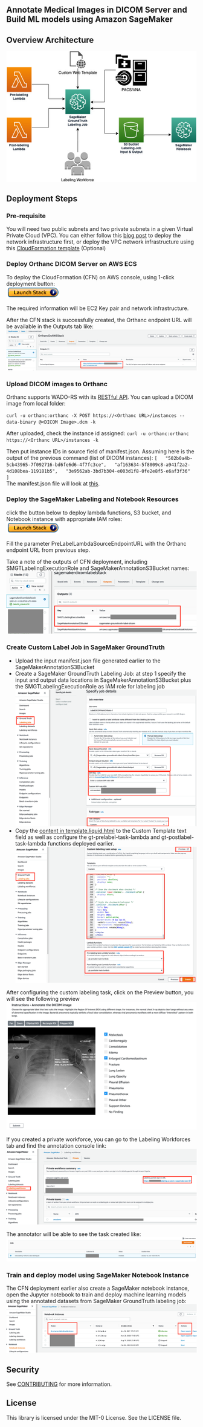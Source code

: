 ## Annotate Medical Images in DICOM Server and Build ML models using Amazon SageMaker

## Overview Architecture
![Architecture](Figures/architecture.jpg)

## Deployment Steps

### Pre-requisite

You will need two public subnets and two private subnets in a given Virtual Private Cloud (VPC). You can either follow this [blog post](https://aws.amazon.com/blogs/database/deploy-an-amazon-aurora-postgresql-db-cluster-with-recommended-best-practices-using-aws-cloudformation/) to deploy the network infrastructure first, or deploy the VPC network infrastructure using this [CloudFormation template](https://docs.aws.amazon.com/codebuild/latest/userguide/cloudformation-vpc-template.html) (Optional)

### Deploy Orthanc DICOM Server on AWS ECS

To deploy the CloudFormation (CFN) on AWS console, using 1-click deployment button:  
[![launchstackbutton](Figures/launchstack.png)](https://console.aws.amazon.com/cloudformation/home?region=us-east-1#/stacks/create/template?stackName=OrthancOnAWSStack&templateURL=https://orthanc-on-aws.s3.amazonaws.com/orthanc-ec2-rds-cfn-tempalte.yaml)

The required information will be EC2 Key pair and network infrastructure.

After the CFN stack is successfully created, the Orthanc endpoint URL will be available in the Outputs tab like:  
![this](Figures/CFNoutputs.png)

### Upload DICOM images to Orthanc 

Orthanc supports WADO-RS with its [RESTful API](https://book.orthanc-server.com/users/rest.html). You can upload a DICOM image from local folder:

`curl -u orthanc:orthanc -X POST https://<Orthanc URL>/instances --data-binary @<DICOM Image>.dcm -k`

After uploaded, check the instance id assigned:
`curl -u orthanc:orthanc https://<Orthanc URL>/instances -k`

Then put instance IDs in source field of manifest.json. Assuming here is the output of the previous command (list of DICOM instances):
`[  
   "502b0a4b-5cb43965-7f092716-bd6fe6d6-4f7fc3ce",  
   "af163634-5f8009c8-a941f2a2-4d108bea-119181b5",  
   "3e9562ab-3bd7b304-e003d1f8-0fe2e8f5-e6af3f36"   
]`  
The manifest.json file will look at [this](https://github.com/aws-samples/annotate-medical-images-in-dicom-server-and-build-ml-models-on-amazon-sagemaker/blob/main/sagemaker-groundtruth/manifest.json).


### Deploy the SageMaker Labeling and Notebook Resources

click the button below to deploy lambda functions, S3 bucket, and Notebook instance with appropriate IAM roles:  
[![launchstackbutton](Figures/launchstack.png)](https://console.aws.amazon.com/cloudformation/home?region=us-east-1#/stacks/create/template?stackName=SageMakerLabelingResources&templateURL=https://orthanc-on-aws.s3.amazonaws.com/sagemaker_resources.yaml)

Fill the parameter PreLabelLambdaSourceEndpointURL with the Orthanc endpoint URL from previous step.

Take a note of the outputs of CFN deployment, including SMGTLabelingExecutionRole and SageMakerAnnotationS3Bucket names:  
![smcfnoutputs](Figures/SMCFNoutputs.png)

### Create Custom Label Job in SageMaker GroundTruth

- Upload the input manifest.json file generated earlier to the SageMakerAnnotationS3Bucket 
- Create a SageMaker GroundTruth Labeling Job: at step 1 specify the input and output data locations in SageMakerAnnotationS3Bucket plus the SMGTLabelingExecutionRole as IAM role for labeling job
![smgtjobstep1](Figures/sm-gt-job-details.png) 
- Copy the [content in template.liquid.html](https://github.com/aws-samples/annotate-medical-images-in-dicom-server-and-build-ml-models-on-amazon-sagemaker/blob/main/sagemaker-groundtruth/template.liquid.html) to the Custom Template text field as well as configure the gt-prelabel-task-lambda and gt-postlabel-task-lambda functions deployed earlier.
![smgtjobstep2](Figures/sm-gt-job-configure-custom-label.png)


After configuring the custom labeling task, click on the Preview button, you will see the following preview
![smgtpreview](Figures/sm-gt-job-preview.png)


If you created a private workforce, you can go to the Labeling Workforces tab and find the annotation console link:  
![workforce](Figures/workforces.png)

The annotator will be able to see the task created like:  
![startworking](Figures/startworking.png)

### Train and deploy model using SageMaker Notebook Instance

The CFN deployment earlier also create a SageMaker notebook instance, open the Jupyter notebook to train and deploy machine learning models using the annotated datasets from SageMaker GroundTruth labeling job:  
![smnotebook](Figures/SMnotebook.png)

## Security

See [CONTRIBUTING](CONTRIBUTING.md#security-issue-notifications) for more information.

## License

This library is licensed under the MIT-0 License. See the LICENSE file.
